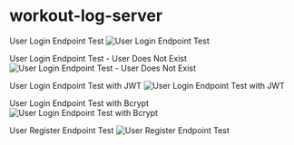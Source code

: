 # workout-log-server

User Login Endpoint Test
![User Login Endpoint Test](https://user-images.githubusercontent.com/73564667/105610743-2a7d0c00-5d7f-11eb-9835-19a196bd41a5.png)

User Login Endpoint Test - User Does Not Exist
![User Login Endpoint Test - User Does Not Exist](https://user-images.githubusercontent.com/73564667/105610873-feae5600-5d7f-11eb-8a79-ad27a6d2f6dc.png)

User Login Endpoint Test with JWT
![User Login Endpoint Test with JWT](https://user-images.githubusercontent.com/73564667/105611565-11c32500-5d84-11eb-9ae0-917fc8259e50.png)

User Login Endpoint Test with Bcrypt
![User Login Endpoint Test with Bcrypt](https://user-images.githubusercontent.com/73564667/105611896-39b38800-5d86-11eb-88a6-81092258cc8b.png)

User Register Endpoint Test
![User Register Endpoint Test](https://user-images.githubusercontent.com/73564667/105612364-abd99c00-5d89-11eb-85c4-9e29f4739ce9.png)


